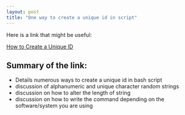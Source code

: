 ```yaml
---
layout: post
title: "One way to create a unique id in script"
---
```



Here is a link that might be useful:

[How to Create a Unique ID](https://gist.github.com/earthgecko/3089509)

## Summary of the link:

- Details numerous ways to create a unique id in bash script
- discussion of alphanumeric and unique character random strings
- discussion on how to alter the length of string
- discussion on how to write the command depending on the software/system you are using
